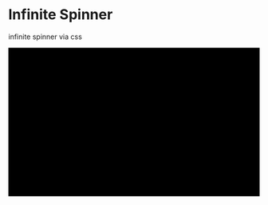 # Infinite Spinner
infinite spinner via css

![image](https://github.com/Alekseyshing/isinfinitespinner/blob/main/spinner-css2.gif)

